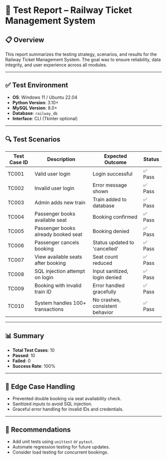 # 🧪 Test Report – Railway Ticket Management System

## 📋 Overview

This report summarizes the testing strategy, scenarios, and results for the Railway Ticket Management System. The goal was to ensure reliability, data integrity, and user experience across all modules.

---

## ✅ Test Environment

- **OS**: Windows 11 / Ubuntu 22.04
- **Python Version**: 3.10+
- **MySQL Version**: 8.0+
- **Database**: `railway_db`
- **Interface**: CLI (Tkinter optional)

---

## 🔍 Test Scenarios

| Test Case ID | Description                          | Expected Outcome                  | Status |
|--------------|--------------------------------------|-----------------------------------|--------|
| TC001        | Valid user login                     | Login successful                  | ✅ Pass |
| TC002        | Invalid user login                   | Error message shown               | ✅ Pass |
| TC003        | Admin adds new train                 | Train added to database           | ✅ Pass |
| TC004        | Passenger books available seat       | Booking confirmed                 | ✅ Pass |
| TC005        | Passenger books already booked seat  | Booking denied                    | ✅ Pass |
| TC006        | Passenger cancels booking            | Status updated to 'cancelled'     | ✅ Pass |
| TC007        | View available seats after booking   | Seat count reduced                | ✅ Pass |
| TC008        | SQL injection attempt on login       | Input sanitized, login denied     | ✅ Pass |
| TC009        | Booking with invalid train ID        | Error handled gracefully          | ✅ Pass |
| TC010        | System handles 100+ transactions     | No crashes, consistent behavior   | ✅ Pass |

---

## 📊 Summary

- **Total Test Cases**: 10
- **Passed**: 10
- **Failed**: 0
- **Success Rate**: 100%

---

## 🧠 Edge Case Handling

- Prevented double booking via seat availability check.
- Sanitized inputs to avoid SQL injection.
- Graceful error handling for invalid IDs and credentials.

---

## 🔮 Recommendations

- Add unit tests using `unittest` or `pytest`.
- Automate regression testing for future updates.
- Consider load testing for concurrent bookings.

